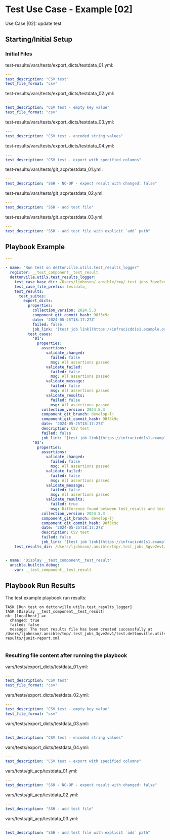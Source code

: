 
# Test Use Case - Example [02]

Use Case [02]: update test


## Starting/Initial Setup

### Initial Files

test-results/vars/tests/export_dicts/testdata_01.yml:
```yaml
---
test_description: "CSV test"
test_file_format: "csv"

```

test-results/vars/tests/export_dicts/testdata_02.yml:
```yaml
---
test_description: "CSV test - empty key value"
test_file_format: "csv"

```

test-results/vars/tests/export_dicts/testdata_03.yml:
```yaml
---
test_description: "CSV test - encoded string values"

```

test-results/vars/tests/export_dicts/testdata_04.yml:
```yaml
---
test_description: "CSV test - export with specified columns"

```

test-results/vars/tests/git_acp/testdata_01.yml:
```yaml
---
test_description: "SSH - NO-OP - expect result with changed: false"

```

test-results/vars/tests/git_acp/testdata_02.yml:
```yaml
---
test_description: "SSH - add test file"

```

test-results/vars/tests/git_acp/testdata_03.yml:
```yaml
---
test_description: "SSH - add test file with explicit `add` path"

```


## Playbook Example


```yaml
---

- name: "Run test on dettonville.utils.test_results_logger"
  register: __test_component__test_result
  dettonville.utils.test_results_logger:
    test_case_base_dir: /Users/ljohnson/.ansible/tmp/.test_jobs_3gve2ev1/test.dettonville.utils/tests/dettonville/utils/main/test_results_logger/testrun/vars/tests
    test_case_file_prefix: testdata_
    test_results:
      test_suites:
        export_dicts:
          properties:
            collection_version: 2024.5.3
            component_git_commit_hash: 98f3c9c
            date: '2024-05-25T18:17:27Z'
            failed: false
            job_link: '[test job link](https://infracicdd1s1.example.org/jenkins/job/INFRA/job/repo-test-automation/job/dettonville.utils/job/run-module-tests/job/develop-lj/949/)'
          test_cases:
            '01':
              properties:
                assertions:
                  validate_changed:
                    failed: false
                    msg: All assertions passed
                  validate_failed:
                    failed: false
                    msg: All assertions passed
                  validate_message:
                    failed: false
                    msg: All assertions passed
                  validate_results:
                    failed: false
                    msg: All assertions passed
                collection_version: 2024.5.3
                component_git_branch: develop-lj
                component_git_commit_hash: 98f3c9c
                date: '2024-05-25T18:17:27Z'
                description: CSV test
                failed: false
                job_link: '[test job link](https://infracicdd1s1.example.org/jenkins/job/INFRA/job/repo-test-automation/job/dettonville.utils/job/run-module-tests/job/develop-lj/949/)'
            '03':
              properties:
                assertions:
                  validate_changed:
                    failed: false
                    msg: All assertions passed
                  validate_failed:
                    failed: false
                    msg: All assertions passed
                  validate_message:
                    failed: false
                    msg: All assertions passed
                  validate_results:
                    failed: true
                    msg: Difference found between test_results and test_expected!
                collection_version: 2024.5.3
                component_git_branch: develop-lj
                component_git_commit_hash: 98f3c9c
                date: '2024-05-25T18:17:27Z'
                description: CSV test
                failed: false
                job_link: '[test job link](https://infracicdd1s1.example.org/jenkins/job/INFRA/job/repo-test-automation/job/dettonville.utils/job/run-module-tests/job/develop-lj/949/)'
    test_results_dir: /Users/ljohnson/.ansible/tmp/.test_jobs_3gve2ev1/test.dettonville.utils/tests/dettonville/utils/main/test_results_logger/testrun/test-results


- name: "Display __test_component__test_result"
  ansible.builtin.debug:
    var: __test_component__test_result

```



## Playbook Run Results

The test example playbook run results:

```shell
TASK [Run test on dettonville.utils.test_results_logger]
TASK [Display __test_component__test_result]
ok: [localhost] =>
  changed: true
  failed: false
  message: The test results file has been created successfully at /Users/ljohnson/.ansible/tmp/.test_jobs_3gve2ev1/test.dettonville.utils/tests/dettonville/utils/main/test_results_logger/testrun/test-results/junit-report.xml


```


### Resulting file content after running the playbook

vars/tests/export_dicts/testdata_01.yml:
```yml
---
test_description: "CSV test"
test_file_format: "csv"

```

vars/tests/export_dicts/testdata_02.yml:
```yml
---
test_description: "CSV test - empty key value"
test_file_format: "csv"

```

vars/tests/export_dicts/testdata_03.yml:
```yml
---
test_description: "CSV test - encoded string values"

```

vars/tests/export_dicts/testdata_04.yml:
```yml
---
test_description: "CSV test - export with specified columns"

```

vars/tests/git_acp/testdata_01.yml:
```yml
---
test_description: "SSH - NO-OP - expect result with changed: false"

```

vars/tests/git_acp/testdata_02.yml:
```yml
---
test_description: "SSH - add test file"

```

vars/tests/git_acp/testdata_03.yml:
```yml
---
test_description: "SSH - add test file with explicit `add` path"

```

